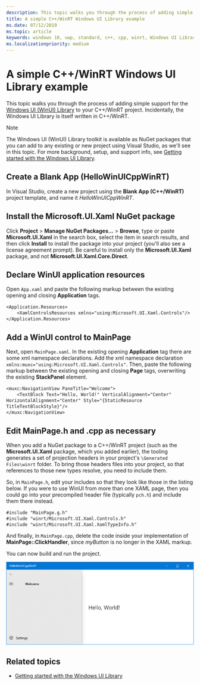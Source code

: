 ```yaml
---
description: This topic walks you through the process of adding simple support for WinUI within a C++/WinRT project.
title: A simple C++/WinRT Windows UI Library example
ms.date: 07/12/2019
ms.topic: article
keywords: windows 10, uwp, standard, c++, cpp, winrt, Windows UI Library, WinUI
ms.localizationpriority: medium
---
```


# A simple C++/WinRT Windows UI Library example

This topic walks you through the process of adding simple support for the [Windows UI (WinUI) Library](https://github.com/Microsoft/microsoft-ui-xaml) to your C++/WinRT project. Incidentally, the Windows UI Library is itself written in C++/WinRT.

> [!NOTE]
> The Windows UI (WinUI) Library toolkit is available as NuGet packages that you can add to any existing or new project using Visual Studio, as we'll see in this topic. For more background, setup, and support info, see [Getting started with the Windows UI Library](/uwp/toolkits/winui/getting-started).

## Create a Blank App (HelloWinUICppWinRT)

In Visual Studio, create a new project using the **Blank App (C++/WinRT)** project template, and name it *HelloWinUICppWinRT*.

## Install the Microsoft.UI.Xaml NuGet package

Click **Project** \> **Manage NuGet Packages...** \> **Browse**, type or paste **Microsoft.UI.Xaml** in the search box, select the item in search results, and then click **Install** to install the package into your project (you'll also see a license agreement prompt). Be careful to install only the **Microsoft.UI.Xaml** package, and not **Microsoft.UI.Xaml.Core.Direct**.

## Declare WinUI application resources

Open `App.xaml` and paste the following markup between the existing opening and closing **Application** tags.

```xaml
<Application.Resources>
    <XamlControlsResources xmlns="using:Microsoft.UI.Xaml.Controls"/>
</Application.Resources>
```

## Add a WinUI control to MainPage

Next, open `MainPage.xaml`. In the existing opening **Application** tag there are some xml namespace declarations. Add the xml namespace declaration `xmlns:muxc="using:Microsoft.UI.Xaml.Controls"`. Then, paste the following markup between the existing opening and closing **Page** tags, overwriting the existing **StackPanel** element.

```xaml
<muxc:NavigationView PaneTitle="Welcome">
    <TextBlock Text="Hello, World!" VerticalAlignment="Center" HorizontalAlignment="Center" Style="{StaticResource TitleTextBlockStyle}"/>
</muxc:NavigationView>
```

## Edit MainPage.h and .cpp as necessary

When you add a NuGet package to a C++/WinRT project (such as the **Microsoft.UI.Xaml** package, which you added earlier), the tooling generates a set of projection headers in your project's `\Generated Files\winrt` folder. To bring those headers files into your project, so that references to those new types resolve, you need to include them.

So, in `MainPage.h`, edit your includes so that they look like those in the listing below. If you were to use WinUI from more than one XAML page, then you could go into your precompiled header file (typically `pch.h`) and include them there instead.

```cppwinrt
#include "MainPage.g.h"
#include "winrt/Microsoft.UI.Xaml.Controls.h"
#include "winrt/Microsoft.UI.Xaml.XamlTypeInfo.h"
```

And finally, in `MainPage.cpp`, delete the code inside your implementation of **MainPage::ClickHandler**, since *myButton* is no longer in the XAML markup.

You can now build and run the project.

![Simple C++/WinRT Windows UI Library screenshot](images/winui.png)

## Related topics
* [Getting started with the Windows UI Library](/uwp/toolkits/winui/getting-started)
